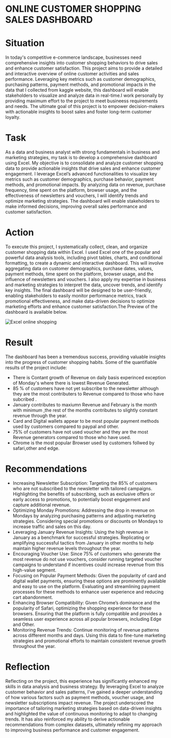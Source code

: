 # ONLINE CUSTOMER SHOPPING SALES DASHBOARD
# Situation
In today's competitive e-commerce landscape, businesses need comprehensive insights into customer shopping behaviors to drive sales and enhance customer satisfaction. This project aims to provide a detailed and interactive overview of online customer activities and sales performance. Leveraging key metrics such as customer demographics, purchasing patterns, payment methods, and promotional impacts in the data that I collected from kaggle website, this dashboard will enable stakeholders to visualize and analyze data in real-time.I work personally by providing maximum effort to the project to meet busineess requirements and needs.
The ultimate goal of this project is to empower decision-makers with actionable insights to boost sales and foster long-term customer loyalty.
# Task
As a data and business analyst with strong fundamentals in business and marketing strategies, my task is to develop a comprehensive dashboard using Excel. My objective is to consolidate and analyze customer shopping data to provide actionable insights that drive sales and enhance customer engagement. I leverage Excel’s advanced functionalities to visualize key metrics such as customer demographics, purchase behavior, payment methods, and promotional impacts. By analyzing data on revenue, purchase frequency, time spent on the platform, browser usage, and the effectiveness of newsletters and vouchers, I will identify trends and optimize marketing strategies. The dashboard will enable stakeholders to make informed decisions, improving overall sales performance and customer satisfaction.
# Action
To execute this project, I  systematically collect, clean, and organize customer shopping data within Excel. I used Excel one of the popular and powerful data analysis tools, including pivot tables, charts, and conditional formatting, to create a dynamic and interactive dashboard. This will involve aggregating data on customer demographics, purchase dates, values, payment methods, time spent on the platform, browser usage, and the influence of newsletters and vouchers. I  also apply my expertise in business and marketing strategies to interpret the data, uncover trends, and identify key insights. The final dashboard will be designed to be user-friendly, enabling stakeholders to easily monitor performance metrics, track promotional effectiveness, and make data-driven decisions to optimize marketing efforts and enhance customer satisfaction.The Preview of the dashboard is available below.

![Excel online shopping](https://github.com/user-attachments/assets/2a0d7dd2-fabf-4beb-97d3-a9a5a3453342)
# Result
The dashboard has been a tremendous success, providing valuable insights into the progress of customer shopping habits. Some of the quantifiable results of the project include:
- There is Contant growth of Revenue on daily basis experinced exception of Monday's where there is lowest Revenue Generated.
- 85 % of customers have not yet subscribe to the newsletter although they are the most contributers to Revenue compared to those who have subcribed .
- January contributes to maxiumn Revenue and February is the month with minimum ,the rest of the months contributes to slightly constant revenue through the year.
- Card and Digital wallets appear to be most popular payment methods used by customers compared to paypal and other.
- 75% of customers have not used voucher and they are the most Revenue generators compared to those who have used.
- Chrome is the most popular Browser used by customers follwed by safari,other and edge.
# Recommendations
- Increasing Newsletter Subscription: Targeting the 85% of customers who are not subscribed to the newsletter with tailored campaigns. Highlighting the benefits of subscribing, such as exclusive offers or early access to promotions, to potentially boost engagement and capture additional revenue.
- Optimizing Monday Promotions: Addressing the drop in revenue on Mondays by analyzing purchasing patterns and adjusting marketing strategies. Considering special promotions or discounts on Mondays to increase traffic and sales on this day.
- Leveraging January Revenue Insights: Using the high revenue in January as a benchmark for successful strategies. Replicating or amplifying successful tactics from January in other months to help maintain higher revenue levels throughout the year.
- Encouraging Voucher Use: Since 75% of customers who generate the most revenue do not use vouchers, consider running targeted voucher campaigns to understand if incentives could increase revenue from this high-value segment.
- Focusing on Popular Payment Methods: Given the popularity of card and digital wallet payments, ensuring these options are prominently available and easy to use on the  platform. Evaluating and streamlining payment processes for these methods to enhance user experience and reducing cart abandonment.
- Enhancing Browser Compatibility: Given Chrome’s dominance and the popularity of Safari, optimizing the shopping experience for these browsers. Ensuring that the platform is fully compatible and provides a seamless user experience across all popular browsers, including Edge and Other.
- Monitoring Revenue Trends: Continue monitoring of revenue patterns across different months and days. Using this data to fine-tune marketing strategies and promotional efforts to maintain consistent revenue growth throughout the year.
# Reflection
Reflecting on the  project, this experience has significantly enhanced my skills in data analysis and business strategy. By leveraging Excel to analyze customer behavior and sales patterns, I've gained a deeper understanding of how various factors such as payment methods, voucher usage, and newsletter subscriptions impact revenue. The project underscored the importance of tailoring marketing strategies based on data-driven insights and highlighted the value of continuous monitoring to adapt to changing trends. It has also reinforced my ability to derive actionable recommendations from complex datasets, ultimately refining my approach to improving business performance and customer engagement.









